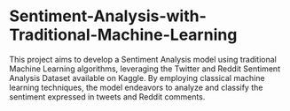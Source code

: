 # Sentiment-Analysis-with-Traditional-Machine-Learning
This project aims to develop a Sentiment Analysis model using traditional Machine Learning algorithms, leveraging the Twitter and Reddit Sentiment Analysis Dataset available on Kaggle. By employing classical machine learning techniques, the model endeavors to analyze and classify the sentiment expressed in tweets and Reddit comments.
